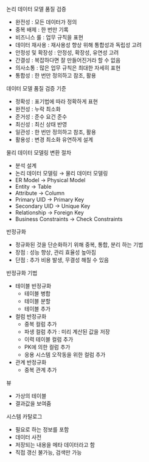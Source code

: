 논리 데이터 모델 품질 검증

- 완전성 : 모든 데이터가 정의
- 중복 배제 : 한 번만 기록
- 비즈니스 룰 : 업무 규칙을 표현
- 데이터 재사용 : 재사용성 향상 위해 통합성과 독립성 고려
- 안정성 및 확장성 : 안정성, 확장성, 유연성 고려
- 간결성 : 복잡하다면 잘 만들어진거라 할 수 없음
- 의사소통 : 많은 업무 규칙은 최대한 자세히 표현
- 통합성 : 한 번만 정의하고 참조, 활용

데이터 모델 품질 검증 기준

- 정확성 : 표기법에 따라 정확하게 표현
- 완전성 : 누락 최소화
- 준거성 : 준수 요건 준수
- 최신성 : 최신 상태 반영
- 일관성 : 한 번만 정의하고 참조, 활용
- 활용성 : 변경 최소화 유연하게 설계

물리 데이터 모델링 변환 절차

- 분석                             설계
- 논리 데이터 모델링 → 물리 데이터 모델링
- ER Model → Physical Model
- Entity → Table
- Attribute → Column
- Primary UID → Primary Key
- Secondary UID → Unique Key
- Relationship → Foreign Key
- Business Constraints → Check Constraints

반정규화

- 정규화된 것을 단순화하기 위해 중복, 통합, 분리 하는 기법
- 장점 : 성능 향상, 관리 효율성 높아짐
- 단점 : 추가 비용 발생, 무결성 해칠 수 있음

반정규화 기법

- 테이블 반정규화
    - 테이블 병합
    - 테이블 분할
    - 테이블 추가
- 컬럼 반정규화
    - 중복 컬럼 추가
    - 파생 컬럼 추가 : 미리 계산된 값을 저장
    - 이력 테이블 컬럼 추가
    - PK에 의한 컬럼 추가
    - 응용 시스템 오작동을 위한 컬럼 추가
- 관계 반정규화
    - 중복 관계 추가

뷰

- 가상의 테이블
- 결과값을 보여줌

시스템 카탈로그

- 필요로 하는 정보를 포함
- 데이터 사전
- 저장되는 내용을 메타 데이터라고 함
- 직접 갱신 불가능, 검색만 가능